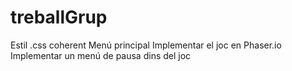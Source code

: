 # treballGrup


Estil .css coherent
Menú principal
Implementar el joc en Phaser.io
Implementar un menú de pausa dins del joc 